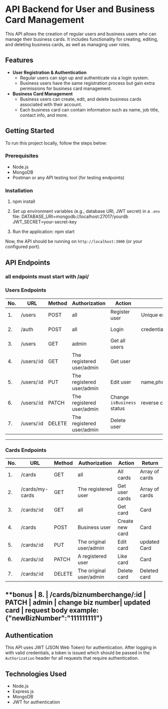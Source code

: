 # API Backend for User and Business Card Management

This API allows the creation of regular users and business users who can manage their business cards. It includes functionality for creating, editing, and deleting business cards, as well as managing user roles.

## Features
- **User Registration & Authentication**
  - Regular users can sign up and authenticate via a login system.
  - Business users have the same registration process but gain extra permissions for business card management.
- **Business Card Management**
  - Business users can create, edit, and delete business cards associated with their account.
  - Each business card can contain information such as name, job title, contact info, and more.
  
## Getting Started

To run this project locally, follow the steps below:

### Prerequisites
- Node.js
- MongoDB 
- Postman or any API testing tool (for testing endpoints)

### Installation
1. npm install

3. Set up environment variables (e.g., database URI, JWT secret) in a `.env` file:
   DATABASE_URI=mongodb://localhost:27017/yourdb
   JWT_SECRET=your-secret-key

4. Run the application:
   npm start


Now, the API should be running on `http://localhost:3000` (or your configured port).

## API Endpoints
### all endpoints must start with /api/

### Users Endpoints

| No. | URL          | Method | Authorization             | Action                        | Notice                  | Return            |
|-----|--------------|--------|---------------------------|-------------------------------|------------------------ |-------------------|
| 1.  | /users       | POST   | all                       | Register user                 | Unique email            | the user created  |
| 2.  | /auth        | POST   | all                       | Login                         | credentials             |  Encrypted token  |
| 3.  | /users       | GET    | admin                     | Get all users                 |                         | Array of users    |
| 4.  | /users/:id   | GET    | The registered user/admin | Get user                      |                         | User              |
| 5.  | /users/:id   | PUT    | The registered user/admin | Edit user                     | name,phone,address,image| User              |
| 6.  | /users/:id   | PATCH  | The registered user/admin | Change `isBusiness` status    | reverse current status  | User              |
| 7.  | /users/:id   | DELETE | The registered user/admin | Delete user                   |                         | Deleted user      |

---

### Cards Endpoints
| No. | URL                        | Method | Authorization                | Action           | Return           |
|-----|----------------------------|--------|------------------------------|------------------|------------------|
| 1.  | /cards                     | GET    | all                          | All cards        | Array of cards   |
| 2.  | /cards/my-cards            | GET    | The registered user          | Get user cards   | Array of cards   |
| 3.  | /cards/:id                 | GET    | all                          | Get card         | Card             |
| 4.  | /cards                     | POST   | Business user                | Create new card  | Card             |
| 5.  | /cards/:id                 | PUT    | The original user/admin      | Edit card        | updated Card     |
| 6.  | /cards/:id                 | PATCH  | A registered user            | Like card        | Card             |
| 7.  | /cards/:id                 | DELETE | The original user/admin      | Delete card      | Deleted card     |

**bonus
| 8.  | /cards/biznumberchange/:id | PATCH  | admin                        | change biz number| updated card     |
request body example: {"newBizNumber":"111111111"}
---


## Authentication
This API uses JWT (JSON Web Token) for authentication. After logging in with valid credentials, a token is issued which should be passed in the `Authorization` header for all requests that require authentication.


## Technologies Used
- Node.js
- Express js
- MongoDB
- JWT for authentication

